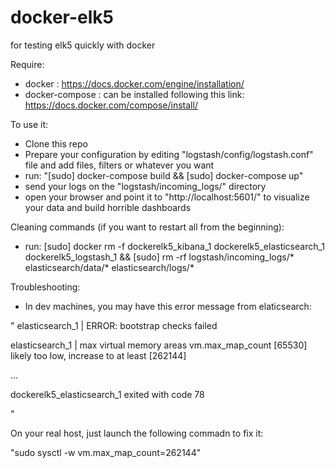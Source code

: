 # docker-elk5
for testing elk5 quickly with docker

Require:
- docker : https://docs.docker.com/engine/installation/
- docker-compose : can be installed following this link: https://docs.docker.com/compose/install/

To use it:

- Clone this repo
- Prepare your configuration by editing "logstash/config/logstash.conf" file and add files, filters or whatever you want
- run: "[sudo] docker-compose build && [sudo] docker-compose up"
- send your logs on the "logstash/incoming_logs/" directory
- open your browser and point it to "http://localhost:5601/" to visualize your data and build horrible dashboards

Cleaning commands (if you want to restart all from the beginning):
- run: [sudo] docker rm -f dockerelk5_kibana_1 dockerelk5_elasticsearch_1 dockerelk5_logstash_1 && [sudo] rm -rf logstash/incoming_logs/* elasticsearch/data/* elasticsearch/logs/* 

Troubleshooting:
- In dev machines, you may have this error message from elaticsearch:

"
elasticsearch_1  | ERROR: bootstrap checks failed


elasticsearch_1  | max virtual memory areas vm.max_map_count [65530] likely too low, increase to at least [262144]


...


dockerelk5_elasticsearch_1 exited with code 78


"


On your real host, just launch the following commadn to fix it:

"sudo sysctl -w vm.max_map_count=262144"
